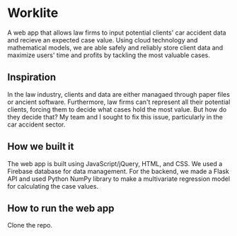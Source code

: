 # Worklite
A web app that allows law firms to input potential clients' car accident data and recieve an expected case value. Using cloud technology and mathematical models, we are able safely and reliably store client data and maximize users' time and profits by tackling the most valuable cases.

## Inspiration
In the law industry, clients and data are either managaed through paper files or ancient software. Furthermore, law firms can't represent all their potential clients, forcing them to decide what cases hold the most value. But how do they decide that? My team and I sought to fix this issue, particularly in the car accident sector.

## How we built it
The web app is built using JavaScript/jQuery, HTML, and CSS. We used a Firebase database for data management. For the backend, we made a Flask API and used Python NumPy library to make a multivariate regression model for calculating the case values.

## How to run the web app
Clone the repo.


